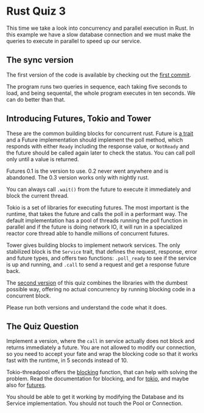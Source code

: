 # Rust Quiz 3

This time we take a look into concurrency and parallel execution in Rust. In
this example we have a slow database connection and we must make the queries to
execute in parallel to speed up our service.

## The sync version

The first version of the code is available by checking out the [first
commit](https://github.com/pimeys/tokio_quiz/commit/efbff2e6229a0acceae0f8233f982d0f64a44435#diff-639fbc4ef05b315af92b4d836c31b023).

The program runs two queries in sequence, each taking five seconds to load, and
being sequental, the whole program executes in ten seconds. We can do better
than that.

## Introducing Futures, Tokio and Tower

These are the common building blocks for concurrent rust. Future is [a
trait](https://tokio.rs/docs/futures/basic/) and a Future implementation should
implement the poll method, which responds with either `Ready` including the
response value, or `NotReady` and the future should be called again later to
check the status. You can call poll only until a value is returned.

Futures 0.1 is the version to use. 0.2 never went anywhere and is abandoned.
The 0.3 version works only with nightly rust.

You can always call `.wait()` from the future to execute it immediately and
block the current thread.

Tokio is a set of libraries for executing futures. The most important is
the runtime, that takes the future and calls the poll in a performant way. The
default implementation has a pool of threads running the poll function in
parallel and if the future is doing network IO, it will run in a specialized
reactor core thread able to handle millions of concurrent futures.

Tower gives building blocks to implement network services. The only stabilized
block is the `Service` trait, that defines the request, response, error and
future types, and offers two functions: `.poll_ready` to see if the service is
up and running, and `.call` to send a request and get a response future back.

The [second
version](https://github.com/pimeys/tokio_quiz/commit/dccdb98e58b24c65246c0eea7e06f6520ddabe80#diff-639fbc4ef05b315af92b4d836c31b023)
of this quiz combines the libraries with the dumbest possible way, offering no
actual concurrency by running blocking code in a concurrent block.

Please run both versions and understand the code what it does.

## The Quiz Question

Implement a version, where the `call` in service actually does not block and
returns immediately a future. You are not allowed to modify our connection, so
you need to accept your fate and wrap the blocking code so that it works fast
with the runtime, in 5 seconds instead of 10.

Tokio-threadpool offers the
[blocking](https://docs.rs/tokio-threadpool/0.1.11/tokio_threadpool/fn.blocking.html)
function, that can help with solving the problem. Read the documentation for
blocking, and for [tokio](https://tokio.rs/docs/overview/), and maybe also for
[futures](https://docs.rs/futures/0.1.25/futures/).

You should be able to get it working by modifying the Database and its Service
implementation. You should not touch the Pool or Connection.
